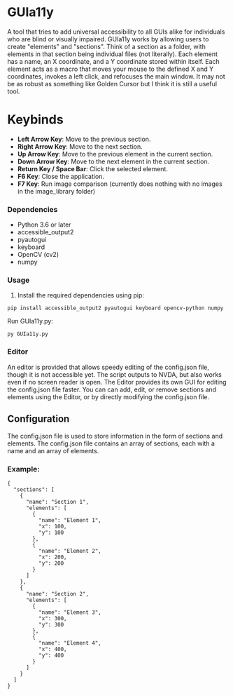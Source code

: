 # GUIa11y
A tool that tries to add universal accessibility to all GUIs alike for individuals who are blind or visually impaired. GUIa11y works by allowing users to create "elements" and "sections". Think of a section as a folder, with elements in that section being individual files (not literally). Each element has a name, an X coordinate, and a Y coordinate stored within itself. Each element acts as a macro that moves your mouse to the defined X and Y coordinates, invokes a left click, and refocuses the main window. It may not be as robust as something like Golden Cursor but I think it is still a useful tool.

# Keybinds
- **Left Arrow Key**: Move to the previous section.
- **Right Arrow Key**: Move to the next section.
- **Up Arrow Key**: Move to the previous element in the current section.
- **Down Arrow Key**: Move to the next element in the current section.
- **Return Key / Space Bar**: Click the selected element.
- **F6 Key**: Close the application.
- **F7 Key**: Run image comparison (currently does nothing with no images in the image_library folder)



### Dependencies

- Python 3.6 or later
- accessible_output2
- pyautogui
- keyboard
- OpenCV (cv2)
- numpy

### Usage

1. Install the required dependencies using pip:
```
pip install accessible_output2 pyautogui keyboard opencv-python numpy
```
Run GUIa11y.py:
```
py GUIa11y.py
```
### Editor
An editor is provided that allows speedy editing of the config.json file, though it is not accessible yet. The script outputs to NVDA, but also works even if no screen reader is open. The Editor provides its own GUI for editing the config.json file faster. You can can add, edit, or remove sections and elements using the Editor, or by directly modifying the config.json file.

## Configuration
The config.json file is used to store information in the form of sections and elements. The config.json file contains an array of sections, each with a name and an array of elements.

### Example:

```
{
  "sections": [
    {
      "name": "Section 1",
      "elements": [
        {
          "name": "Element 1",
          "x": 100,
          "y": 100
        },
        {
          "name": "Element 2",
          "x": 200,
          "y": 200
        }
      ]
    },
    {
      "name": "Section 2",
      "elements": [
        {
          "name": "Element 3",
          "x": 300,
          "y": 300
        },
        {
          "name": "Element 4",
          "x": 400,
          "y": 400
        }
      ]
    }
  ]
}
```
